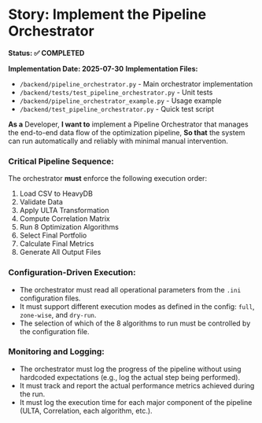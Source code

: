 # Story: Implement the Pipeline Orchestrator

**Status: ✅ COMPLETED**

**Implementation Date: 2025-07-30**
**Implementation Files:**
- `/backend/pipeline_orchestrator.py` - Main orchestrator implementation
- `/backend/tests/test_pipeline_orchestrator.py` - Unit tests
- `/backend/pipeline_orchestrator_example.py` - Usage example
- `/backend/test_pipeline_orchestrator.py` - Quick test script

**As a** Developer,
**I want to** implement a Pipeline Orchestrator that manages the end-to-end data flow of the optimization pipeline,
**So that** the system can run automatically and reliably with minimal manual intervention.

### Critical Pipeline Sequence:

The orchestrator **must** enforce the following execution order:
1.  Load CSV to HeavyDB
2.  Validate Data
3.  Apply ULTA Transformation
4.  Compute Correlation Matrix
5.  Run 8 Optimization Algorithms
6.  Select Final Portfolio
7.  Calculate Final Metrics
8.  Generate All Output Files

### Configuration-Driven Execution:

- The orchestrator must read all operational parameters from the `.ini` configuration files.
- It must support different execution modes as defined in the config: `full`, `zone-wise`, and `dry-run`.
- The selection of which of the 8 algorithms to run must be controlled by the configuration file.

### Monitoring and Logging:

- The orchestrator must log the progress of the pipeline without using hardcoded expectations (e.g., log the actual step being performed).
- It must track and report the actual performance metrics achieved during the run.
- It must log the execution time for each major component of the pipeline (ULTA, Correlation, each algorithm, etc.).